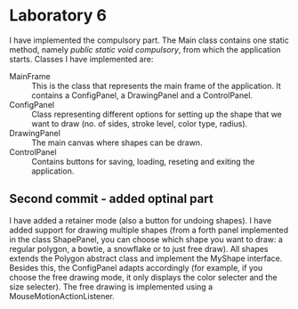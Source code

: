 <h1>Laboratory 6</h1>

I have implemented the compulsory part. The Main class contains one static method, namely <em>public static void compulsory</em>, from which the application starts.
Classes I have implemented are:
<dl>
    <dt>MainFrame</dt>
    <dd>This is the class that represents the main frame of the application. It contains a ConfigPanel, a DrawingPanel and a ControlPanel.</dd>
    <dt>ConfigPanel</dt>
    <dd>Class representing different options for setting up the shape that we want to draw (no. of sides, stroke level, color type, radius).</dd>
    <dt>DrawingPanel</dt>
    <dd>The main canvas where shapes can be drawn.</dd>
    <dt>ControlPanel</dt>
    <dd>Contains buttons for saving, loading, reseting and exiting the application.</dd>
</dl>

<h2>Second commit - added optinal part</h2>
I have added a retainer mode (also a button for undoing shapes).
I have added support for drawing multiple shapes (from a forth panel implemented in the class ShapePanel, you can choose which shape you want to draw: a regular polygon, a bowtie, a snowflake or to just free draw). All shapes extends the Polygon abstract class and implement the MyShape interface. Besides this, the ConfigPanel adapts accordingly (for example, if you choose the free drawing mode, it only displays the color selecter and the size selecter).
The free drawing is implemented using a MouseMotionActionListener.
